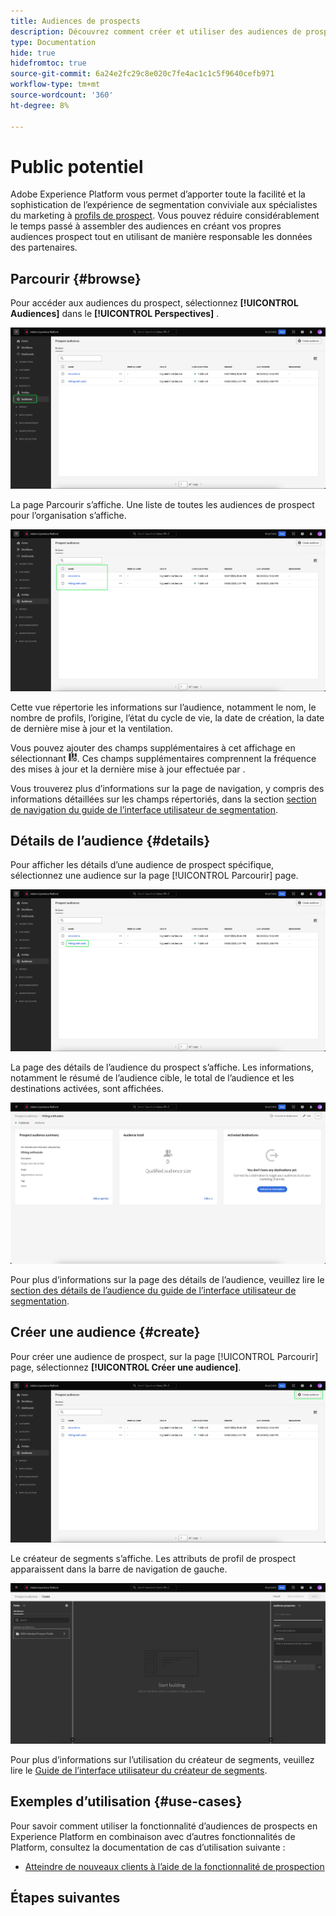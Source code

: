 ```yaml
---
title: Audiences de prospects
description: Découvrez comment créer et utiliser des audiences de prospects pour cibler des clients inconnus à l’aide d’informations tierces.
type: Documentation
hide: true
hidefromtoc: true
source-git-commit: 6a24e2fc29c8e020c7fe4ac1c1c5f9640cefb971
workflow-type: tm+mt
source-wordcount: '360'
ht-degree: 8%

---
```



# Public potentiel

Adobe Experience Platform vous permet d’apporter toute la facilité et la sophistication de l’expérience de segmentation conviviale aux spécialistes du marketing à [profils de prospect](../../profile/ui/prospect-profile.md). Vous pouvez réduire considérablement le temps passé à assembler des audiences en créant vos propres audiences prospect tout en utilisant de manière responsable les données des partenaires.

## Parcourir {#browse}

Pour accéder aux audiences du prospect, sélectionnez **[!UICONTROL Audiences]** dans le **[!UICONTROL Perspectives]** .

![La variable [!UICONTROL Audiences] est mis en surbrillance dans la fonction [!UICONTROL Perspectives] .](../images/ui/prospect-audience/prospect-audiences.png)

La page Parcourir s’affiche. Une liste de toutes les audiences de prospect pour l’organisation s’affiche.

![Les audiences de prospects appartenant à l’organisation sont mises en surbrillance.](../images/ui/prospect-audience/browse-audiences.png)

Cette vue répertorie les informations sur l’audience, notamment le nom, le nombre de profils, l’origine, l’état du cycle de vie, la date de création, la date de dernière mise à jour et la ventilation.

Vous pouvez ajouter des champs supplémentaires à cet affichage en sélectionnant ![l’icône d’attribut de filtre](../images/ui/prospect-audience/filter-attribute.png). Ces champs supplémentaires comprennent la fréquence des mises à jour et la dernière mise à jour effectuée par .

Vous trouverez plus d’informations sur la page de navigation, y compris des informations détaillées sur les champs répertoriés, dans la section [section de navigation du guide de l’interface utilisateur de segmentation](./overview.md#browse).

## Détails de l’audience {#details}

Pour afficher les détails d’une audience de prospect spécifique, sélectionnez une audience sur la page [!UICONTROL Parcourir] page.

![Une audience de prospects spécifique est mise en surbrillance.](../images/ui/prospect-audience/select-specific-audience.png)

La page des détails de l’audience du prospect s’affiche. Les informations, notamment le résumé de l’audience cible, le total de l’audience et les destinations activées, sont affichées.

![La page des détails de l’audience du prospect s’affiche.](../images/ui/prospect-audience/audience-details.png)

Pour plus d’informations sur la page des détails de l’audience, veuillez lire le [section des détails de l’audience du guide de l’interface utilisateur de segmentation](./overview.md).

## Créer une audience {#create}

Pour créer une audience de prospect, sur la page [!UICONTROL Parcourir] page, sélectionnez **[!UICONTROL Créer une audience]**.

![La variable [!UICONTROL Créer une audience] est mis en surbrillance sur la page de navigation de l’audience cible.](../images/ui/prospect-audience/select-create-audience.png)

Le créateur de segments s’affiche. Les attributs de profil de prospect apparaissent dans la barre de navigation de gauche.

![Le créateur de segments s’affiche. Notez que les seuls attributs disponibles sont pour la classe Prospect Profile.](../images/ui/prospect-audience/segment-builder.png)

Pour plus d’informations sur l’utilisation du créateur de segments, veuillez lire le [Guide de l’interface utilisateur du créateur de segments](./segment-builder.md).

## Exemples d’utilisation {#use-cases}

Pour savoir comment utiliser la fonctionnalité d’audiences de prospects en Experience Platform en combinaison avec d’autres fonctionnalités de Platform, consultez la documentation de cas d’utilisation suivante :

- [Atteindre de nouveaux clients à l’aide de la fonctionnalité de prospection](../../rtcdp/partner-data/prospecting.md)

## Étapes suivantes

<!-- After reading this guide, you now know how to create and manage your prospect audiences in Adobe Experience Platform. To learn how to activate a prospect audience to other downstream services, please read the guide on [activating prospect audiences](../../destinations/ui/activate-prospect-audiences.md). -->
